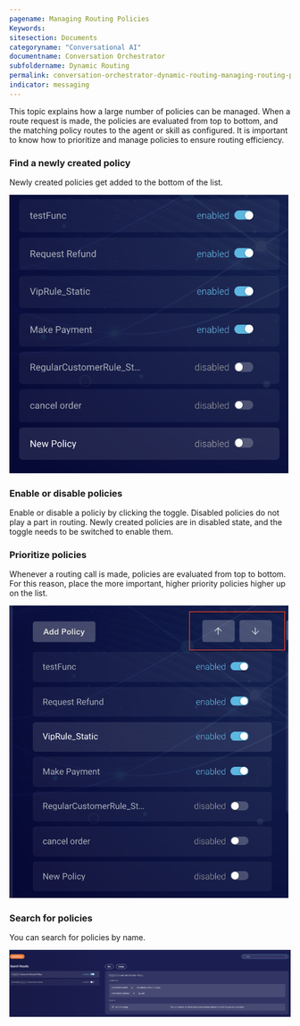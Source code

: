 ```yaml
---
pagename: Managing Routing Policies
Keywords:
sitesection: Documents
categoryname: "Conversational AI"
documentname: Conversation Orchestrator
subfoldername: Dynamic Routing
permalink: conversation-orchestrator-dynamic-routing-managing-routing-policies.html
indicator: messaging
---
```


This topic explains how a large number of policies can be managed. When a route request is made, the policies are evaluated from top to bottom, and the matching policy routes to the agent or skill as configured. It is important to know how to prioritize and manage policies to ensure routing efficiency.
 
### Find a newly created policy
Newly created policies get added to the bottom of the list. 

<img class="fancyimage" width="500" src="img/convorchestrator/co_dr_policies_find.png">

### Enable or disable policies
Enable or disable a policiy by clicking the toggle. Disabled policies do not play a part in routing. Newly created policies are in disabled state, and the toggle needs to be switched to enable them.
 
### Prioritize policies
Whenever a routing call is made, policies are evaluated from top to bottom. For this reason, place the more important, higher priority policies higher up on the list. 

<img class="fancyimage" width="500" src="img/convorchestrator/co_dr_policies_prioritize.png">

### Search for policies
You can search for policies by name.

<img class="fancyimage" width="800" src="img/convorchestrator/co_dr_policies_search.png">
